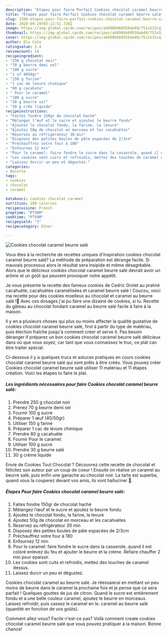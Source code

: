 ```yaml
---
description: "Étapes pour faire Parfait Cookies chocolat caramel beurre salé"
title: "Étapes pour faire Parfait Cookies chocolat caramel beurre salé"
slug: 3380-etapes-pour-faire-parfait-cookies-chocolat-caramel-beurre-sale
date: 2020-09-29T03:12:51.738Z
image: https://img-global.cpcdn.com/recipes/ab090bb60550ab49/751x532cq70/cookies-chocolat-caramel-beurre-sale-photo-principale-de-la-recette.jpg
thumbnail: https://img-global.cpcdn.com/recipes/ab090bb60550ab49/751x532cq70/cookies-chocolat-caramel-beurre-sale-photo-principale-de-la-recette.jpg
cover: https://img-global.cpcdn.com/recipes/ab090bb60550ab49/751x532cq70/cookies-chocolat-caramel-beurre-sale-photo-principale-de-la-recette.jpg
author: Ola Cole
ratingvalue: 3.4
reviewcount: 14
recipeingredient:
- "250 g chocolat noir"
- "70 g beurre demi sel"
- "100 g sucre"
- "1 uf 4050gr"
- "150 g farine"
- "1 cac de levure chimique"
- "80 g cacahute"
- " Pour le caramel"
- "100 g sucre"
- "30 g beurre sal"
- "30 g crme liquide"
recipeinstructions:
- "Faites fondre 150gr de chocolat haché"
- "Mélangez l’œuf et le sucre et ajoutez le beurre fondu"
- "Ajoutez le chocolat fondu, la farine, la levure"
- "Ajoutez 50g de chocolat en morceau et les cacahuètes"
- "Reservez au réfrigérateur 30 min"
- "Disposez des petites boules de pâte espacées de 2/3cm"
- "Préchauffrez votre four à 180"
- "Enfournez 12 min"
- "Pour le caramel: faire fondre le sucre dans la casserole, quand il est coloré enlevez du feu et ajouter le beurre et la crème. Refaire chauffer 2 min pour epaissir."
- "Les cookies sont cuits et refroidis, mettez des touches de caramel dessus."
- "Laissez durcir un peu et dégustez."
categories:
- Recette
tags:
- cookies
- chocolat
- caramel

katakunci: cookies chocolat caramel 
nutrition: 209 calories
recipecuisine: French
preptime: "PT30M"
cooktime: "PT59M"
recipeyield: "3"
recipecategory: Dîner

---
```



![Cookies chocolat caramel beurre salé](https://img-global.cpcdn.com/recipes/ab090bb60550ab49/751x532cq70/cookies-chocolat-caramel-beurre-sale-photo-principale-de-la-recette.jpg)

Vous êtes à la recherche de recettes uniques d'inspiration cookies chocolat caramel beurre salé? La méthode de préparation est dérange facile. Si mauvais processus alors le résultat sera insipide et même désagréable. Alors que le délicieux cookies chocolat caramel beurre salé devrait avoir un arôme et un goût qui peuvent provoquer notre appétit.

Je vous présente la recette des fameux cookies de Cedric Grolet au praliné cacahuète, cacahuètes caramélisées et caramel beurre salé ! Coucou, voici ma recette pour des cookies moelleux au chocolat et caramel au beurre salé !🍪 Avec ces dosages j&#39;ai pu faire une dizaine de cookies, si tu. Recette du gâteau au chocolat fondant caramel au beurre salé facile à faire à la maison.

Il y en a plusieurs choses qui plus ou moins affecter la qualité gustative de cookies chocolat caramel beurre salé, first à partir du type de matériau, puis élection fraîche jusqu'à comment créer et serve it. Pas besoin déranger if préparez un bon cookies chocolat caramel beurre salé délicieux dans où que vous soyez, car tant que vous connaissez le truc, ce plat can être traiter spécial.


Ci-dessous il y a quelques trucs et astuces pratiques en cours cookies chocolat caramel beurre salé qui sont prêts à être créés. Vous pouvez créer Cookies chocolat caramel beurre salé utiliser 11 matériau et 11 étapes création. Voici les étapes to faire le plat.

<!--inarticleads1-->

##### Les ingrédients nécessaires pour faire Cookies chocolat caramel beurre salé:

1. Prendre 250 g chocolat noir
1. Prenez 70 g beurre demi sel
1. Fournir 100 g sucre
1. Préparer 1 œuf (40/50gr)
1. Utiliser 150 g farine
1. Préparer 1 cac de levure chimique
1. Prendre 80 g cacahuète
1. Fournir  Pour le caramel:
1. Utiliser 100 g sucre
1. Prendre 30 g beurre salé
1.  30 g crème liquide


Envie de Cookies Tout Chocolat ? Découvrez cette recette de chocolat et félicitez son auteur par un coup de coeur ! Ensuite on réalise un caramel au beurre salé, puis enfin une ganache au chocolat noir. La tarte est superbe, quand vous la couperez devant vos amis, ils vont halluciner 🙂. 

<!--inarticleads2-->

##### Étapes Pour faire Cookies chocolat caramel beurre salé:

1. Faites fondre 150gr de chocolat haché
1. Mélangez l’œuf et le sucre et ajoutez le beurre fondu
1. Ajoutez le chocolat fondu, la farine, la levure
1. Ajoutez 50g de chocolat en morceau et les cacahuètes
1. Reservez au réfrigérateur 30 min
1. Disposez des petites boules de pâte espacées de 2/3cm
1. Préchauffrez votre four à 180
1. Enfournez 12 min
1. Pour le caramel: faire fondre le sucre dans la casserole, quand il est coloré enlevez du feu et ajouter le beurre et la crème. Refaire chauffer 2 min pour epaissir.
1. Les cookies sont cuits et refroidis, mettez des touches de caramel dessus.
1. Laissez durcir un peu et dégustez.


Cookies chocolat caramel au beurre salé. Je réessaierai en mettant un peu moins de beurre dans le caramel la prochaine fois et je pense que ce sera parfait ! Quelques gouttes de jus de citron. Quand le sucre est entièrement fondu et a une belle couleur caramel, ajoutez le beurre en morceaux. Laissez refroidir, puis cassez le caramel en le. caramel au beurre salé (quantité en fonction de vos goûts). 


Comment allez-vous? Facile n'est-ce pas? Voilà comment create cookies chocolat caramel beurre salé que vous pouvez pratiquer à la maison. Bonne chance!
